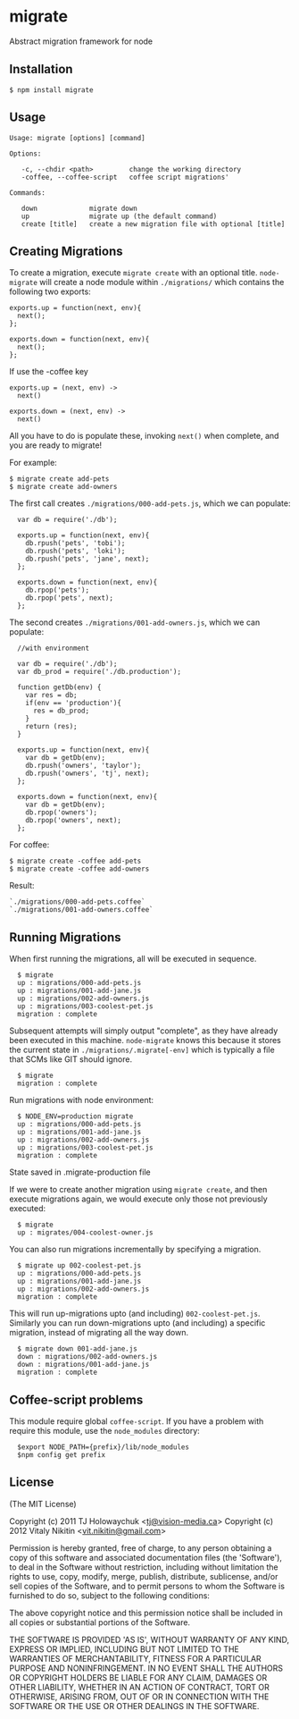 
# migrate

  Abstract migration framework for node

## Installation

    $ npm install migrate

## Usage

```
Usage: migrate [options] [command]

Options:

   -c, --chdir <path>         change the working directory
   -coffee, --coffee-script   coffee script migrations'

Commands:

   down             migrate down
   up               migrate up (the default command)
   create [title]   create a new migration file with optional [title]

```

## Creating Migrations

To create a migration, execute `migrate create` with an optional title. `node-migrate` will create a node module within `./migrations/` which contains the following two exports:

    exports.up = function(next, env){
      next();
    };

    exports.down = function(next, env){
      next();
    };

If use the -coffee key

    exports.up = (next, env) ->
      next()

    exports.down = (next, env) ->
      next()

All you have to do is populate these, invoking `next()` when complete, and you are ready to migrate!

For example:

    $ migrate create add-pets
    $ migrate create add-owners

The first call creates `./migrations/000-add-pets.js`, which we can populate:

      var db = require('./db');

      exports.up = function(next, env){
        db.rpush('pets', 'tobi');
        db.rpush('pets', 'loki');
        db.rpush('pets', 'jane', next);
      };

      exports.down = function(next, env){
        db.rpop('pets');
        db.rpop('pets', next);
      };

The second creates `./migrations/001-add-owners.js`, which we can populate:

      //with environment

      var db = require('./db');
      var db_prod = require('./db.production');

      function getDb(env) {
        var res = db;
        if(env == 'production'){
          res = db_prod;
        }
        return (res);
      }

      exports.up = function(next, env){
        var db = getDb(env);
        db.rpush('owners', 'taylor');
        db.rpush('owners', 'tj', next);
      };

      exports.down = function(next, env){
        var db = getDb(env);
        db.rpop('owners');
        db.rpop('owners', next);
      };

For coffee:

    $ migrate create -coffee add-pets
    $ migrate create -coffee add-owners

Result:

    `./migrations/000-add-pets.coffee`
    `./migrations/001-add-owners.coffee`

## Running Migrations

When first running the migrations, all will be executed in sequence.

      $ migrate
      up : migrations/000-add-pets.js
      up : migrations/001-add-jane.js
      up : migrations/002-add-owners.js
      up : migrations/003-coolest-pet.js
      migration : complete

Subsequent attempts will simply output "complete", as they have already been executed in this machine. `node-migrate` knows this because it stores the current state in `./migrations/.migrate[-env]` which is typically a file that SCMs like GIT should ignore.

      $ migrate
      migration : complete

Run migrations with node environment:

      $ NODE_ENV=production migrate
      up : migrations/000-add-pets.js
      up : migrations/001-add-jane.js
      up : migrations/002-add-owners.js
      up : migrations/003-coolest-pet.js
      migration : complete

State saved in .migrate-production file

If we were to create another migration using `migrate create`, and then execute migrations again, we would execute only those not previously executed:

      $ migrate
      up : migrates/004-coolest-owner.js

You can also run migrations incrementally by specifying a migration.

      $ migrate up 002-coolest-pet.js
      up : migrations/000-add-pets.js
      up : migrations/001-add-jane.js
      up : migrations/002-add-owners.js
      migration : complete

This will run up-migrations upto (and including) `002-coolest-pet.js`. Similarly you can run down-migrations upto (and including) a specific migration, instead of migrating all the way down.

      $ migrate down 001-add-jane.js
      down : migrations/002-add-owners.js
      down : migrations/001-add-jane.js
      migration : complete

## Coffee-script problems

This module require global `coffee-script`. If you have a problem with require this module, use the `node_modules` directory:

      $export NODE_PATH={prefix}/lib/node_modules
      $npm config get prefix

## License 

(The MIT License)

Copyright (c) 2011 TJ Holowaychuk &lt;tj@vision-media.ca&gt;
Copyright (c) 2012 Vitaly Nikitin  &lt;vit.nikitin@gmail.com&gt;

Permission is hereby granted, free of charge, to any person obtaining
a copy of this software and associated documentation files (the
'Software'), to deal in the Software without restriction, including
without limitation the rights to use, copy, modify, merge, publish,
distribute, sublicense, and/or sell copies of the Software, and to
permit persons to whom the Software is furnished to do so, subject to
the following conditions:

The above copyright notice and this permission notice shall be
included in all copies or substantial portions of the Software.

THE SOFTWARE IS PROVIDED 'AS IS', WITHOUT WARRANTY OF ANY KIND,
EXPRESS OR IMPLIED, INCLUDING BUT NOT LIMITED TO THE WARRANTIES OF
MERCHANTABILITY, FITNESS FOR A PARTICULAR PURPOSE AND NONINFRINGEMENT.
IN NO EVENT SHALL THE AUTHORS OR COPYRIGHT HOLDERS BE LIABLE FOR ANY
CLAIM, DAMAGES OR OTHER LIABILITY, WHETHER IN AN ACTION OF CONTRACT,
TORT OR OTHERWISE, ARISING FROM, OUT OF OR IN CONNECTION WITH THE
SOFTWARE OR THE USE OR OTHER DEALINGS IN THE SOFTWARE.